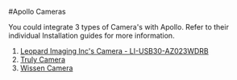 #Apollo Cameras

You could integrate 3 types of Camera's with Apollo. Refer to their individual Installation guides for more information. 

1. [Leopard Imaging Inc's Camera - LI-USB30-AZ023WDRB](Leopard_Camera_LI-USB30-AZ023WDR__Installation_Guide.md)
2. [Truly Camera](Truly_Argus_Camera_Installation_Guide.md)
3. [Wissen Camera](Wissen_Camera_Installation_Guide.md)